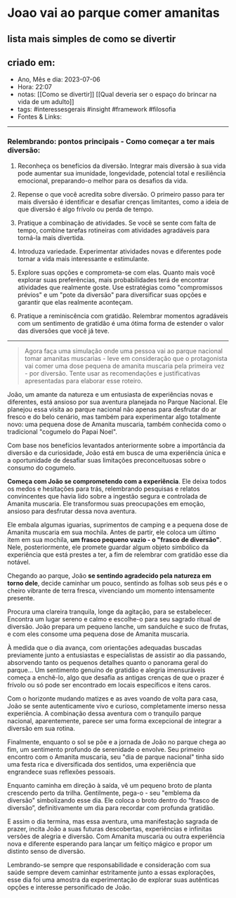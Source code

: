 # Joao vai ao parque comer amanitas
## lista mais simples de como se divertir

## criado em: 
-  Ano, Mês e dia: 2023-07-06
- Hora: 22:07
- notas: [[Como se divertir]]
[[Qual deveria ser o espaço do brincar na vida de um adulto]]
- tags: #interessesgerais #insight #framework #filosofia 
- Fontes & Links: 
---
### Relembrando: pontos principais - Como começar a ter mais diversão:

1. Reconheça os benefícios da diversão. Integrar mais diversão à sua vida pode aumentar sua imunidade, longevidade, potencial total e resiliência emocional, preparando-o melhor para os desafios da vida.
   
2. Repense o que você acredita sobre diversão. O primeiro passo para ter mais diversão é identificar e desafiar crenças limitantes, como a ideia de que diversão é algo frívolo ou perda de tempo.

3. Pratique a combinação de atividades. Se você se sente com falta de tempo, combine tarefas rotineiras com atividades agradáveis para torná-la mais divertida.
   
4. Introduza variedade. Experimentar atividades novas e diferentes pode tornar a vida mais interessante e estimulante.
   
5. Explore suas opções e comprometa-se com elas. Quanto mais você explorar suas preferências, mais probabilidades terá de encontrar atividades que realmente goste. Use estratégias como "compromissos prévios" e um "pote da diversão" para diversificar suas opções e garantir que elas realmente aconteçam.
   
6. Pratique a reminiscência com gratidão. Relembrar momentos agradáveis com um sentimento de gratidão é uma ótima forma de estender o valor das diversões que você já teve.

---

>  Agora faça uma simulação onde uma pessoa vai ao parque nacional tomar amanitas muscarias - leve em consideração que o protagonista vai comer uma dose pequena de amanita muscaria pela primeira vez - por diversão. Tente usar as recomendações e justificativas apresentadas para elaborar esse roteiro.


João, um amante da natureza e um entusiasta de experiências novas e diferentes, está ansioso por sua aventura planejada no Parque Nacional. Ele planejou essa visita ao parque nacional não apenas para desfrutar do ar fresco e do belo cenário, mas também para experimentar algo totalmente novo: uma pequena dose de Amanita muscaria, também conhecida como o tradicional "cogumelo do Papai Noel".

Com base nos benefícios levantados anteriormente sobre a importância da diversão e da curiosidade, João está em busca de uma experiência única e a oportunidade de desafiar suas limitações preconceituosas sobre o consumo do cogumelo.

**Começa com João se comprometendo com a experiência**. Ele deixa todos os medos e hesitações para trás, relembrando pesquisas e relatos convincentes que havia lido sobre a ingestão segura e controlada de Amanita muscaria. Ele transformou suas preocupações em emoção, ansioso para desfrutar dessa nova aventura.

Ele embala algumas iguarias, suprimentos de camping e a pequena dose de Amanita muscaria em sua mochila. Antes de partir, ele coloca um último item em sua mochila, **um frasco pequeno vazio - o "frasco de diversão"**. Nele, posteriormente, ele promete guardar algum objeto simbólico da experiência que está prestes a ter, a fim de relembrar com gratidão esse dia notável.

Chegando ao parque, João **se sentindo agradecido pela natureza em torno dele**, decide caminhar um pouco, sentindo as folhas sob seus pés e o cheiro vibrante de terra fresca, vivenciando um momento intensamente presente.

Procura uma clareira tranquila, longe da agitação, para se estabelecer. Encontra um lugar sereno e calmo e escolhe-o para seu sagrado ritual de diversão. João prepara um pequeno lanche, um sanduíche e suco de frutas, e com eles consome uma pequena dose de Amanita muscaria. 

À medida que o dia avança, com orientações adequadas buscadas previamente junto a entusiastas e especialistas de assistir ao dia passando, absorvendo tanto os pequenos detalhes quanto o panorama geral do parque… Um sentimento genuíno de gratidão e alegria imensuráveis começa a enchê-lo, algo que desafia as antigas crenças de que o prazer é frívolo ou só pode ser encontrado em locais específicos e itens caros.

Com o horizonte mudando matizes e as aves voando de volta para casa, João se sente autenticamente vivo e curioso, completamente imerso nessa experiência. A combinação dessa aventura com o tranquilo parque nacional, aparentemente, parece ser uma forma excepcional de integrar a diversão em sua rotina.

Finalmente, enquanto o sol se põe e a jornada de João no parque chega ao fim, um sentimento profundo de serenidade o envolve. Seu primeiro encontro com o Amanita muscaria, seu "dia de parque nacional" tinha sido uma festa rica e diversificada dos sentidos, uma experiência que engrandece suas reflexões pessoais.

Enquanto caminha em direção à saída, vê um pequeno broto de planta crescendo perto da trilha. Gentilmente, pega-o - seu "emblema da diversão" simbolizando esse dia. Ele coloca o broto dentro do “frasco de diversão”, definitivamente um dia para recordar com profunda gratidão. 

E assim o dia termina, mas essa aventura, uma manifestação sagrada de prazer, incita João a suas futuras descobertas, experiências e infinitas versões de alegria e diversão. Com Amanita muscaria ou outra experiência nova e diferente esperando para lançar um feitiço mágico e propor um distinto senso de diversão. 

Lembrando-se sempre que responsabilidade e consideração com sua saúde sempre devem caminhar estritamente junto a essas explorações, esse dia foi uma amostra da experimentação de explorar suas autênticas opções e interesse personificado de João.